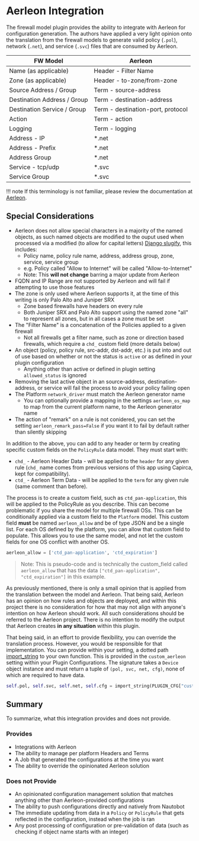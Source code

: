 # Aerleon Integration

The firewall model plugin provides the ability to integrate with Aerleon for configuration generation. The authors have applied a very light opinion onto the translation from the firewall models to generate valid policy (`.pol`), network (`.net`), and service (`.svc`) files that are consumed by Aerleon.

FW Model                    | Aerleon
--------------------------- | -------
Name (as applicable)        | Header - Filter Name
Zone (as applicable)        | Header - to-zone/from-zone
Source Address / Group      | Term - source-address
Destination Address / Group | Term - destination-address
Destination Service / Group | Term - destination-port, protocol
Action                      | Term - action
Logging                     | Term - logging
Address - IP                | *.net
Address - Prefix            | *.net
Address Group               | *.net
Service - tcp/udp           | *.svc
Service Group               | *.svc

!!! note
    If this terminology is not familiar, please review the documentation at [Aerleon](https://github.com/aerleon/aerleon).

## Special Considerations

* Aerleon does not allow special characters in a majority of the named objects, as such named objects are modified to the ouput used when processed via a modified (to allow for capital letters) [Django slugify](https://docs.djangoproject.com/en/4.0/ref/utils/#django.utils.text.slugify), this includes:
    * Policy name, policy rule name, address, address group, zone, service, service group
    * e.g. Policy called "Allow to Internet" will be called "Allow-to-Internet"
    * Note: This **will not change** barring a major update from Aerleon
* FQDN and IP Range are not supported by Aerleon and will fail if attempting to use those features
* The zone is only used where Aerleon supports it, at the time of this writing is only Palo Alto and Juniper SRX
    * Zone based firewalls have headers on every rule
    * Both Juniper SRX and Palo Alto support using the named zone "all" to represent all zones, but in all cases a zone must be set
* The "Filter Name" is a concatenation of the Policies applied to a given firewall
    * Not all firewalls get a filter name, such as zone or direction based firewalls, which require a `chd_` custom field (more details below)
* An object (policy, policy rule, src-addr, dst-addr, etc.) is put into and out of use based on whether or not the status is `active` or as defined in your plugin configuration
    * Anything other than active or defined in plugin setting `allowed_status` is ignored
* Removing the last active object in an source-address, destination-address, or service will fail the process to avoid your policy failing open
* The Platform `network_driver` must match the Aerleon generator name
    * You can optionally provide a mapping in the settings `aerleon_os_map` to map from the current platform name, to the Aerleon generator name
* The action of "remark" on a rule is not conidered, you can set the setting `aerleon_remark_pass=False` if you want it to fail by default rather than silently skipping

In addition to the above, you can add to any header or term by creating specific custom fields on the `PolicyRule` data model. They must start with:

* `chd_` - Aerleon Header Data - will be applied to the `header` for any given rule (`chd_` name comes from previous versions of this app using Capirca, kept for compatibility).
* `ctd_` - Aerleon Term Data - will be applied to the `term` for any given rule (same comment than before).

The process is to create a custom field, such as `ctd_pan-application`, this will be applied to the PolicyRule as you describe. This can become problematic if you share the model for multiple firewall OSs. This can be conditionally applied via a custom field to the `Platform` model. This custom field **must** be named `aerleon_allow` and be of type JSON and be a single list. For each OS defined by the platform, you can allow that custom field to populate. This allows you to use the same model, and not let the custom fields for one OS conflict with another OS.

```python
aerleon_allow = ['ctd_pan-application', 'ctd_expiration']
```

> Note: This is pseudo-code and is technically the custom_field called `aerleon_allow` that has the data `["ctd_pan-application", "ctd_expiration"]` in this example.

As previously mentioned, there is only a small opinion that is applied from the translation between the model and Aerleon. That being said, Aerleon has an opinion on how rules and objects are deployed, and within this project there is no consideration for how that may not align with anyone's intention on how Aerleon should work. All such considerations should be referred to the Aerleon project. There is no intention to modify the output that Aerleon creates **in any situation** within this plugin.

That being said, in an effort to provide flexibility, you can override the translation process. However, you would be responsible for that implementation. You can provide within your setting, a dotted path [import_string](https://docs.djangoproject.com/en/4.0/ref/utils/#django.utils.module_loading.import_string) to your own function. This is provided in the `custom_aerleon` setting within your Plugin Configurations. The signature takes a `Device` object instance and must return a tuple of `(pol, svc, net, cfg)`, none of which are required to have data.

```python
self.pol, self.svc, self.net, self.cfg = import_string(PLUGIN_CFG["custom_aerleon"])(self.device)
```

## Summary

To summarize, what this integration provides and does not provide.

### Provides

* Integrations with Aerleon
* The ability to manage per platform Headers and Terms
* A Job that generated the configurations at the time you want
* The ability to override the opinionated Aerleon solution

### Does not Provide

* An opinionated configuration management solution that matches anything other than Aerleon-provided configurations
* The ability to push configurations directly and natively from Nautobot
* The immediate updating from data in a `Policy` or `PolicyRule` that gets reflected in the configuration, instead when the job is ran
* Any post processing of configuration or pre-validation of data (such as checking if object name starts with an integer)
